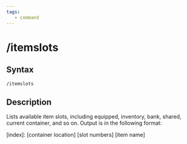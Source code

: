 ```yaml
---
tags:
   - command
---
```

# /itemslots

## Syntax

```eqcommand
/itemslots
```

## Description

Lists available item slots, including equipped, inventory, bank, shared, current container, and so on. Output is in the following format:

[index]: [container location] [slot numbers] [item name]

